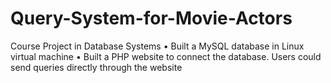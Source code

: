 # Query-System-for-Movie-Actors
Course Project in Database Systems
    • Built a MySQL database in Linux virtual machine
    • Built a PHP website to connect the database. Users could send queries directly through the website

